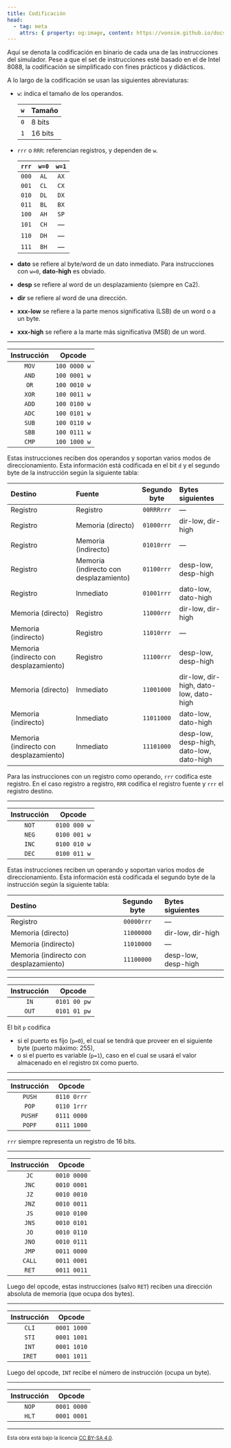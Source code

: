 ```yaml
---
title: Codificación
head:
  - tag: meta
    attrs: { property: og:image, content: https://vonsim.github.io/docs/og/codification.png }
---
```


Aquí se denota la codificación en binario de cada una de las instrucciones del simulador. Pese a que el set de instrucciones esté basado en el de Intel 8088, la codificación se simplificado con fines prácticos y didácticos.

A lo largo de la codificación se usan las siguientes abreviaturas:

- `w`: indica el tamaño de los operandos.

  | `w` | Tamaño  |
  | :-: | :------ |
  | `0` | 8 bits  |
  | `1` | 16 bits |

- `rrr` o `RRR`: referencian registros, y dependen de `w`.

  | `rrr` | `w=0` | `w=1` |
  | :---: | :---: | :---: |
  | `000` | `AL`  | `AX`  |
  | `001` | `CL`  | `CX`  |
  | `010` | `DL`  | `DX`  |
  | `011` | `BL`  | `BX`  |
  | `100` | `AH`  | `SP`  |
  | `101` | `CH`  |   —   |
  | `110` | `DH`  |   —   |
  | `111` | `BH`  |   —   |

- **dato** se refiere al byte/word de un dato inmediato. Para instrucciones con `w=0`, **dato-high** es obviado.
- **desp** se refiere al word de un desplazamiento (siempre en Ca2).
- **dir** se refiere al word de una dirección.
- **xxx-low** se refiere a la parte menos significativa (LSB) de un word o a un byte.
- **xxx-high** se refiere a la marte más significativa (MSB) de un word.

---

| Instrucción |    Opcode    |
| :---------: | :----------: |
|    `MOV`    | `100 0000 w` |
|    `AND`    | `100 0001 w` |
|    `OR`     | `100 0010 w` |
|    `XOR`    | `100 0011 w` |
|    `ADD`    | `100 0100 w` |
|    `ADC`    | `100 0101 w` |
|    `SUB`    | `100 0110 w` |
|    `SBB`    | `100 0111 w` |
|    `CMP`    | `100 1000 w` |

Estas instrucciones reciben dos operandos y soportan varios modos de direccionamiento. Esta información está codificada en el bit `d` y el segundo byte de la instrucción según la siguiente tabla:

| Destino                                | Fuente                                 | Segundo byte | Bytes siguientes                         |
| :------------------------------------- | :------------------------------------- | :----------: | :--------------------------------------- |
| Registro                               | Registro                               |  `00RRRrrr`  | —                                        |
| Registro                               | Memoria (directo)                      |  `01000rrr`  | dir-low, dir-high                        |
| Registro                               | Memoria (indirecto)                    |  `01010rrr`  | —                                        |
| Registro                               | Memoria (indirecto con desplazamiento) |  `01100rrr`  | desp-low, desp-high                      |
| Registro                               | Inmediato                              |  `01001rrr`  | dato-low, dato-high                      |
| Memoria (directo)                      | Registro                               |  `11000rrr`  | dir-low, dir-high                        |
| Memoria (indirecto)                    | Registro                               |  `11010rrr`  | —                                        |
| Memoria (indirecto con desplazamiento) | Registro                               |  `11100rrr`  | desp-low, desp-high                      |
| Memoria (directo)                      | Inmediato                              |  `11001000`  | dir-low, dir-high, dato-low, dato-high   |
| Memoria (indirecto)                    | Inmediato                              |  `11011000`  | dato-low, dato-high                      |
| Memoria (indirecto con desplazamiento) | Inmediato                              |  `11101000`  | desp-low, desp-high, dato-low, dato-high |

Para las instrucciones con un registro como operando, `rrr` codifica este registro. En el caso registro a registro, `RRR` codifica el registro fuente y `rrr` el registro destino.

---

| Instrucción |    Opcode    |
| :---------: | :----------: |
|    `NOT`    | `0100 000 w` |
|    `NEG`    | `0100 001 w` |
|    `INC`    | `0100 010 w` |
|    `DEC`    | `0100 011 w` |

Estas instrucciones reciben un operando y soportan varios modos de direccionamiento. Esta información está codificada el segundo byte de la instrucción según la siguiente tabla:

| Destino                                | Segundo byte | Bytes siguientes    |
| :------------------------------------- | :----------: | :------------------ |
| Registro                               |  `00000rrr`  | —                   |
| Memoria (directo)                      |  `11000000`  | dir-low, dir-high   |
| Memoria (indirecto)                    |  `11010000`  | —                   |
| Memoria (indirecto con desplazamiento) |  `11100000`  | desp-low, desp-high |

---

| Instrucción |    Opcode    |
| :---------: | :----------: |
|    `IN`     | `0101 00 pw` |
|    `OUT`    | `0101 01 pw` |

El bit `p` codifica

- si el puerto es fijo (`p=0`), el cual se tendrá que proveer en el siguiente byte (puerto máximo: 255),
- o si el puerto es variable (`p=1`), caso en el cual se usará el valor almacenado en el registro `DX` como puerto.

---

| Instrucción |   Opcode    |
| :---------: | :---------: |
|   `PUSH`    | `0110 0rrr` |
|    `POP`    | `0110 1rrr` |
|   `PUSHF`   | `0111 0000` |
|   `POPF`    | `0111 1000` |

`rrr` siempre representa un registro de 16 bits.

---

| Instrucción |   Opcode    |
| :---------: | :---------: |
|    `JC`     | `0010 0000` |
|    `JNC`    | `0010 0001` |
|    `JZ`     | `0010 0010` |
|    `JNZ`    | `0010 0011` |
|    `JS`     | `0010 0100` |
|    `JNS`    | `0010 0101` |
|    `JO`     | `0010 0110` |
|    `JNO`    | `0010 0111` |
|    `JMP`    | `0011 0000` |
|   `CALL`    | `0011 0001` |
|    `RET`    | `0011 0011` |

Luego del opcode, estas instrucciones (salvo `RET`) reciben una dirección absoluta de memoria (que ocupa dos bytes).

---

| Instrucción |   Opcode    |
| :---------: | :---------: |
|    `CLI`    | `0001 1000` |
|    `STI`    | `0001 1001` |
|    `INT`    | `0001 1010` |
|   `IRET`    | `0001 1011` |

Luego del opcode, `INT` recibe el número de instrucción (ocupa un byte).

---

| Instrucción |   Opcode    |
| :---------: | :---------: |
|    `NOP`    | `0001 0000` |
|    `HLT`    | `0001 0001` |

---

<small>Esta obra está bajo la licencia <a target="_blank" rel="license noopener noreferrer" href="http://creativecommons.org/licenses/by-sa/4.0/">CC BY-SA 4.0</a>.</small>
